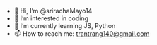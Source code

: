 - 👋 Hi, I’m @srirachaMayo14
- 👀 I’m interested in coding 
- 🌱 I’m currently learning JS, Python
- 📫 How to reach me: trantrang140@gmail.com

<!---
srirachaMayo14/srirachaMayo14 is a ✨ special ✨ repository because its `README.md` (this file) appears on your GitHub profile.
You can click the Preview link to take a look at your changes.
--->
